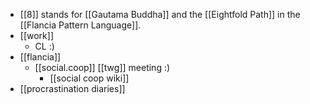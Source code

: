 - [[8]] stands for [[Gautama Buddha]] and the [[Eightfold Path]] in the [[Flancia Pattern Language]].
- [[work]]
  - CL :)
- [[flancia]]
  - [[social.coop]] [[twg]] meeting :)
    - [[social coop wiki]]
- [[procrastination diaries]]
